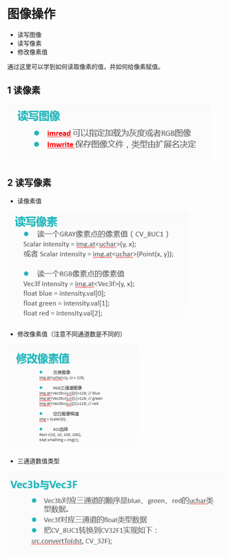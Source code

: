 # 图像操作

- 读写图像
- 读写像素
- 修改像素值

通过这里可以学到如何读取像素的值，并如何给像素赋值。

## 1 读像素

![1536849316084](image/imread.png)

## 2 读写像素

- 读像素值

![1536849358762](image/at_image.png)

- 修改像素值（注意不同通道数是不同的）

![1536849956691](image/reimage.png)

- 三通道数值类型

![1536850023460](image/num_type.png)
